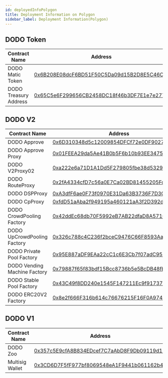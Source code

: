 ```yaml
---
id: deployedInfoPolygon
title: Deployment Information on Polygon 
sidebar_label: Deployment Information(Polygon)
---
```


## DODO Token

| Contract Name               | Address                                                                                                              |
| -------------------------   | -------------------------------------------------------------------------------------------------------------------- |
| DODO Matic Token            | [0x6B208E08dcF6BD51F50C5Da09d15B2D8E5C46Cf2](https://polygonscan.com/address/0x6B208E08dcF6BD51F50C5Da09d15B2D8E5C46Cf2) |
| DODO Treasury Address       | [0x65C5e6F299656CB2458DC18f46b3DF7E1e7e2776](https://polygonscan.com/address/0x65C5e6F299656CB2458DC18f46b3DF7E1e7e2776) |

## DODO V2

| Contract Name                  | Address                                                                                                               |
| ------------------------------ | --------------------------------------------------------------------------------------------------------------------- |
| DODO Approve                   | [0x6D310348d5c12009854DFCf72e0DF9027e8cb4f4](https://polygonscan.com/address/0x6D310348d5c12009854DFCf72e0DF9027e8cb4f4) |
| DODO Approve Proxy             | [0x01FEEA29da5Ae41B0b5F6b10b93EE34752eF80d7](https://polygonscan.com/address/0x01FEEA29da5Ae41B0b5F6b10b93EE34752eF80d7) |
| DODO V2Proxy02                 | [0xa222e6a71D1A1Dd5F279805fbe38d5329C1d0e70](https://polygonscan.com/address/0xa222e6a71D1A1Dd5F279805fbe38d5329C1d0e70) |
| DODO RouteProxy                | [0x2fA4334cfD7c56a0E7Ca02BD81455205FcBDc5E9](https://polygonscan.com/address/0x2fA4334cfD7c56a0E7Ca02BD81455205FcBDc5E9) |
| DODO DSPProxy                  | [0xA3dfF6ae0F73f0970E31Da63B3736F7D3CEF683e](https://polygonscan.com/address/0xA3dfF6ae0F73f0970E31Da63B3736F7D3CEF683e) |
| DODO CpProxy                   | [0xfdD51aAba2f949195a460121aA3f2D392d2524A9](https://polygonscan.com/address/0xfdD51aAba2f949195a460121aA3f2D392d2524A9) |
| DODO CrowdPooling Factory      | [0x42ddEc68db70F5992eB7AB22dfaD8A57109841C9](https://polygonscan.com/address/0x42ddEc68db70F5992eB7AB22dfaD8A57109841C9) |
| DODO UpCrowdPooling Factory    | [0x326c788c4C236f2bceC9476C66F8593Aa31be4Fc](https://polygonscan.com/address/0x326c788c4C236f2bceC9476C66F8593Aa31be4Fc) |
| DODO Private Pool Factory      | [0x95E887aDF9EAa22cC1c6E3Cb7f07adC95b4b25a8](https://polygonscan.com/address/0x95E887aDF9EAa22cC1c6E3Cb7f07adC95b4b25a8) |
| DODO Vending Machine Factory   | [0x79887f65f83bdf15Bcc8736b5e5BcDB48fb8fE13](https://polygonscan.com/address/0x79887f65f83bdf15Bcc8736b5e5BcDB48fb8fE13) |
| DODO Stable Pool Factory       | [0x43C49f8DD240e1545F147211Ec9f917376Ac1e87](https://polygonscan.com/address/0x43C49f8DD240e1545F147211Ec9f917376Ac1e87) |
| DODO ERC20V2 Factory           | [0x8e2f666F316b614c76676215F16F0A9746f96a90](https://polygonscan.com/address/0x8e2f666F316b614c76676215F16F0A9746f96a90) |


## DODO V1

| Contract Name                  | Address                                                                                                               |
| ------------------------------ | --------------------------------------------------------------------------------------------------------------------  |
| DODO Zoo                       | [0x357c5E9cfA8B834EDcef7C7aAbD8F9Db09119d11](https://polygonscan.com/address/0x357c5E9cfA8B834EDcef7C7aAbD8F9Db09119d11) |
| Multisig Wallet                | [0x3CD6D7F5fF977bf8069548eA1F9441b061162b42](https://polygonscan.com/address/0x3CD6D7F5fF977bf8069548eA1F9441b061162b42) |

